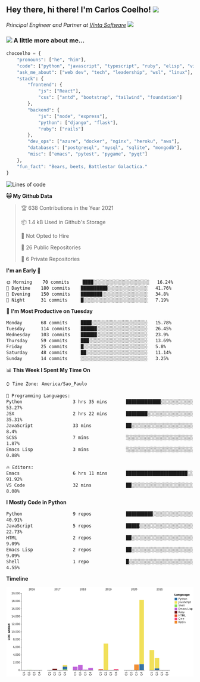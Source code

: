 <h2>Hey there, hi there! I'm Carlos Coelho! <img src="https://emoji.gg/assets/emoji/6680_this_is_fine.png" width="30"></h2>
<p><em>Principal Engineer and Partner at <a href="http://www.vintasoftware.com">Vinta Software</a> <img src="https://emojis.slackmojis.com/emojis/images/1613461409/13263/bongocat_code.gif?1613461409" width="30"> 
</em></p>

### <img src="https://emojis.slackmojis.com/emojis/images/1597320283/10003/catjam.gif?1597320283" width="30"> A little more about me...  

```python
chocoelho = {
    "pronouns": ["he", "him"],
    "code": ["python", "javascript", "typescript", "ruby", "elisp", "vimscript", "shellscript", "c", "c++", "java", "lua", "cobol"],
    "ask_me_about": ["web dev", "tech", "leadership", "wsl", "linux"],
    "stack": {
        "frontend": {
            "js": ["React"],
            "css": ["antd", "bootstrap", "tailwind", "foundation"]
        },
        "backend": {
            "js": ["node", "express"],
            "python": ["django", "flask"],
            "ruby": ["rails"]
        },
        "dev_ops": ["azure", "docker", "nginx", "heroku", "aws"],
        "databases": ["postgresql", "mysql", "sqlite", "mongodb"],
        "misc": ["emacs", "pytest", "pygame", "pyqt"]
    },
    "fun_fact": "Bears, beets, Battlestar Galactica."
}
```

<!--START_SECTION:waka-->
![Lines of code](https://img.shields.io/badge/From%20Hello%20World%20I%27ve%20Written-40192%20lines%20of%20code-blue)

**🐱 My Github Data** 

> 🏆 638 Contributions in the Year 2021
 > 
> 📦 1.4 kB Used in Github's Storage 
 > 
> 🚫 Not Opted to Hire
 > 
> 📜 26 Public Repositories 
 > 
> 🔑 6 Private Repositories  
 > 
**I'm an Early 🐤** 

```text
🌞 Morning    70 commits     ████░░░░░░░░░░░░░░░░░░░░░   16.24% 
🌆 Daytime    180 commits    ██████████░░░░░░░░░░░░░░░   41.76% 
🌃 Evening    150 commits    ████████░░░░░░░░░░░░░░░░░   34.8% 
🌙 Night      31 commits     █░░░░░░░░░░░░░░░░░░░░░░░░   7.19%

```
📅 **I'm Most Productive on Tuesday** 

```text
Monday       68 commits     ████░░░░░░░░░░░░░░░░░░░░░   15.78% 
Tuesday      114 commits    ██████░░░░░░░░░░░░░░░░░░░   26.45% 
Wednesday    103 commits    ██████░░░░░░░░░░░░░░░░░░░   23.9% 
Thursday     59 commits     ███░░░░░░░░░░░░░░░░░░░░░░   13.69% 
Friday       25 commits     █░░░░░░░░░░░░░░░░░░░░░░░░   5.8% 
Saturday     48 commits     ██░░░░░░░░░░░░░░░░░░░░░░░   11.14% 
Sunday       14 commits     ░░░░░░░░░░░░░░░░░░░░░░░░░   3.25%

```


📊 **This Week I Spent My Time On** 

```text
⌚︎ Time Zone: America/Sao_Paulo

💬 Programming Languages: 
Python                   3 hrs 35 mins       █████████████░░░░░░░░░░░░   53.27% 
JSX                      2 hrs 22 mins       ████████░░░░░░░░░░░░░░░░░   35.31% 
JavaScript               33 mins             ██░░░░░░░░░░░░░░░░░░░░░░░   8.4% 
SCSS                     7 mins              ░░░░░░░░░░░░░░░░░░░░░░░░░   1.87% 
Emacs Lisp               3 mins              ░░░░░░░░░░░░░░░░░░░░░░░░░   0.88%

🔥 Editors: 
Emacs                    6 hrs 11 mins       ███████████████████████░░   91.92% 
VS Code                  32 mins             ██░░░░░░░░░░░░░░░░░░░░░░░   8.08%

```

**I Mostly Code in Python** 

```text
Python                   9 repos             ██████████░░░░░░░░░░░░░░░   40.91% 
JavaScript               5 repos             █████░░░░░░░░░░░░░░░░░░░░   22.73% 
HTML                     2 repos             ██░░░░░░░░░░░░░░░░░░░░░░░   9.09% 
Emacs Lisp               2 repos             ██░░░░░░░░░░░░░░░░░░░░░░░   9.09% 
Shell                    1 repo              █░░░░░░░░░░░░░░░░░░░░░░░░   4.55%

```


**Timeline**

![Chart not found](https://raw.githubusercontent.com/chocoelho/chocoelho/main/charts/bar_graph.png) 


<!--END_SECTION:waka-->
